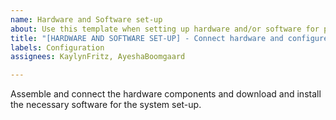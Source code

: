 ```yaml
---
name: Hardware and Software set-up
about: Use this template when setting up hardware and/or software for projects
title: "[HARDWARE AND SOFTWARE SET-UP] - Connect hardware and configure software "
labels: Configuration
assignees: KaylynFritz, AyeshaBoomgaard

---
```

Assemble and connect the hardware components and download and install the necessary software for the system set-up.